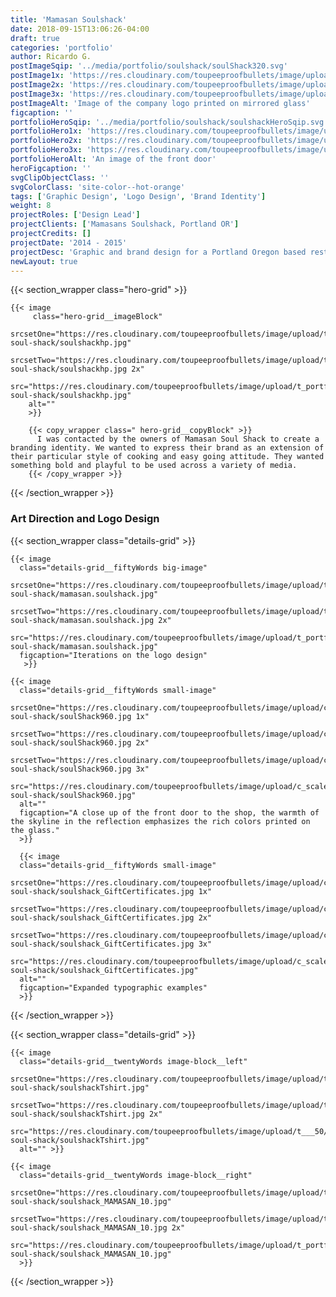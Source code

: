 ```yaml
---
title: 'Mamasan Soulshack'
date: 2018-09-15T13:06:26-04:00
draft: true
categories: 'portfolio'
author: Ricardo G.
postImageSqip: '../media/portfolio/soulshack/soulShack320.svg'
postImage1x: 'https://res.cloudinary.com/toupeeproofbullets/image/upload/t_hp_portfolio/v1549726136/mamasan-soul-shack/soulShack960.jpg'
postImage2x: 'https://res.cloudinary.com/toupeeproofbullets/image/upload/dpr_2.0,t_hp_portfolio/v1549726136/mamasan-soul-shack/soulShack960.jpg'
postImage3x: 'https://res.cloudinary.com/toupeeproofbullets/image/upload/dpr_3.0,t_hp_portfolio/v1549726136/mamasan-soul-shack/soulShack960.jpg'
postImageAlt: 'Image of the company logo printed on mirrored glass'
figcaption: ''
portfolioHeroSqip: '../media/portfolio/soulshack/soulshackHeroSqip.svg'
portfolioHero1x: 'https://res.cloudinary.com/toupeeproofbullets/image/upload/q_auto:good,t_portfolio_hero_16_9/v1549726136/mamasan-soul-shack/soulshackHero.jpg'
portfolioHero2x: 'https://res.cloudinary.com/toupeeproofbullets/image/upload/q_auto:eco,t_portfolio_hero_2x/v1549726136/mamasan-soul-shack/soulshackHero.jpg'
portfolioHero3x: 'https://res.cloudinary.com/toupeeproofbullets/image/upload/q_auto:eco,t_portfolio_hero_3x/v1549726136/mamasan-soul-shack/soulshackHero.jpg'
portfolioHeroAlt: 'An image of the front door'
heroFigcaption: ''
svgClipObjectClass: ''
svgColorClass: 'site-color--hot-orange'
tags: ['Graphic Design', 'Logo Design', 'Brand Identity']
weight: 8
projectRoles: ['Design Lead']
projectClients: ['Mamasans Soulshack, Portland OR']
projectCredits: []
projectDate: '2014 - 2015'
projectDesc: 'Graphic and brand design for a Portland Oregon based restaurant.'
newLayout: true
---
```


{{< section_wrapper class="hero-grid" >}}

    {{< image
         class="hero-grid__imageBlock"
        srcsetOne="https://res.cloudinary.com/toupeeproofbullets/image/upload/t_portfolio_hero_16_9/v1571677244/mamasan-soul-shack/soulshackhp.jpg"
        srcsetTwo="https://res.cloudinary.com/toupeeproofbullets/image/upload/t_portfolio_hero_16_9,dpr_2.0/v1571677244/mamasan-soul-shack/soulshackhp.jpg 2x"
        src="https://res.cloudinary.com/toupeeproofbullets/image/upload/t_portfolio_hero_16_9,dpr_3.0/v1571677244/mamasan-soul-shack/soulshackhp.jpg"
        alt=""
        >}}

        {{< copy_wrapper class=" hero-grid__copyBlock" >}}
          I was contacted by the owners of Mamasan Soul Shack to create a branding identity. We wanted to express their brand as an extension of their particular style of cooking and easy going attitude. They wanted something bold and playful to be used across a variety of media.
        {{< /copy_wrapper >}}

{{< /section_wrapper >}}

### Art Direction and Logo Design

{{< section_wrapper class="details-grid" >}}

    {{< image
      class="details-grid__fiftyWords big-image"
      srcsetOne="https://res.cloudinary.com/toupeeproofbullets/image/upload/t_portfolio_full/v1548802706/mamasan-soul-shack/mamasan.soulshack.jpg"
      srcsetTwo="https://res.cloudinary.com/toupeeproofbullets/image/upload/t_portfolio_full_size_2x/v1548802706/mamasan-soul-shack/mamasan.soulshack.jpg 2x"
      src="https://res.cloudinary.com/toupeeproofbullets/image/upload/t_portfolio_full/v1548802706/mamasan-soul-shack/mamasan.soulshack.jpg"
      figcaption="Iterations on the logo design"
       >}}

    {{< image
      class="details-grid__fiftyWords small-image"
      srcsetOne="https://res.cloudinary.com/toupeeproofbullets/image/upload/c_scale,w_480/v1549726136/mamasan-soul-shack/soulShack960.jpg 1x" 
      srcsetTwo="https://res.cloudinary.com/toupeeproofbullets/image/upload/c_scale,w_480,dpr_2.0/v1549726136/mamasan-soul-shack/soulShack960.jpg 2x"
      srcsetTwo="https://res.cloudinary.com/toupeeproofbullets/image/upload/c_scale,w_480,dpr_3.0/v1549726136/mamasan-soul-shack/soulShack960.jpg 3x"
      src="https://res.cloudinary.com/toupeeproofbullets/image/upload/c_scale,w_480/v1549726136/mamasan-soul-shack/soulShack960.jpg" 
      alt=""
      figcaption="A close up of the front door to the shop, the warmth of the skyline in the reflection emphasizes the rich colors printed on the glass."
      >}}

      {{< image
      class="details-grid__fiftyWords small-image"
      srcsetOne="https://res.cloudinary.com/toupeeproofbullets/image/upload/c_scale,w_640/v1549726162/mamasan-soul-shack/soulshack_GiftCertificates.jpg 1x" 
      srcsetTwo="https://res.cloudinary.com/toupeeproofbullets/image/upload/c_scale,w_640,dpr_2.0/v1549726162/mamasan-soul-shack/soulshack_GiftCertificates.jpg 2x"
      srcsetTwo="https://res.cloudinary.com/toupeeproofbullets/image/upload/c_scale,w_640,dpr_3.0/v1549726162/mamasan-soul-shack/soulshack_GiftCertificates.jpg 3x"
      src="https://res.cloudinary.com/toupeeproofbullets/image/upload/c_scale,w_640,q_50/v1549726162/mamasan-soul-shack/soulshack_GiftCertificates.jpg" 
      alt=""
      figcaption="Expanded typographic examples"
      >}}

{{< /section_wrapper >}}

{{< section_wrapper class="details-grid" >}}

    {{< image
      class="details-grid__twentyWords image-block__left"
      srcsetOne="https://res.cloudinary.com/toupeeproofbullets/image/upload/t___50/v1549726163/mamasan-soul-shack/soulshackTshirt.jpg" 
      srcsetTwo="https://res.cloudinary.com/toupeeproofbullets/image/upload/t___50_2x/v1549726163/mamasan-soul-shack/soulshackTshirt.jpg 2x" 
      src="https://res.cloudinary.com/toupeeproofbullets/image/upload/t___50/v1549726163/mamasan-soul-shack/soulshackTshirt.jpg" 
      alt="" >}}

    {{< image
      class="details-grid__twentyWords image-block__right"
      srcsetOne="https://res.cloudinary.com/toupeeproofbullets/image/upload/t_portfolio_full/v1549726162/mamasan-soul-shack/soulshack_MAMASAN_10.jpg"
      srcsetTwo="https://res.cloudinary.com/toupeeproofbullets/image/upload/t_portfolio_full_size_2x/v1549726162/mamasan-soul-shack/soulshack_MAMASAN_10.jpg 2x"
      src="https://res.cloudinary.com/toupeeproofbullets/image/upload/t_portfolio_full/v1549726162/mamasan-soul-shack/soulshack_MAMASAN_10.jpg"
      >}}

{{< /section_wrapper >}}
